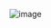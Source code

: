 
![image](https://github.com/suzanayesh2/Mastering-JavaScript-in-20-Days/assets/138245896/edadad99-a233-4f8a-8108-26e52f1442ca)
